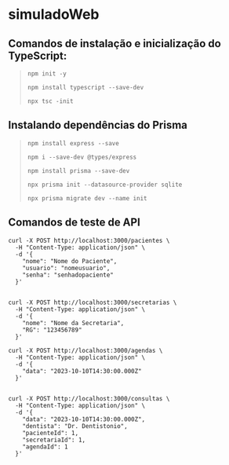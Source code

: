 # simuladoWeb

## Comandos de instalação e inicialização do TypeScript:

> ```npm init -y```
> 
> ```npm install typescript --save-dev```
> 
> ```npx tsc -init```

## Instalando dependências do Prisma

> ```npm install express --save```
> 
> ```npm i --save-dev @types/express```
> 
> ```npm install prisma --save-dev```
> 
> ```npx prisma init --datasource-provider sqlite```
>
> ```npx prisma migrate dev --name init```

## Comandos de teste de API

```
curl -X POST http://localhost:3000/pacientes \
  -H "Content-Type: application/json" \
  -d '{
    "nome": "Nome do Paciente",
    "usuario": "nomeusuario",
    "senha": "senhadopaciente"
  }'


curl -X POST http://localhost:3000/secretarias \
  -H "Content-Type: application/json" \
  -d '{
    "nome": "Nome da Secretaria",
    "RG": "123456789"
  }'

curl -X POST http://localhost:3000/agendas \
  -H "Content-Type: application/json" \
  -d '{
    "data": "2023-10-10T14:30:00.000Z"
  }'


curl -X POST http://localhost:3000/consultas \
  -H "Content-Type: application/json" \
  -d '{
    "data": "2023-10-10T14:30:00.000Z",
    "dentista": "Dr. Dentistonio",
    "pacienteId": 1,
    "secretariaId": 1,
    "agendaId": 1
  }'
```
